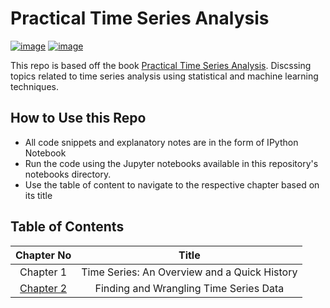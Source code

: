 # Practical Time Series Analysis

[![image](https://img.shields.io/pypi/pyversions/notebook?style=flat-square)](https://python.org/pypi/pipenv)
[![image](https://img.shields.io/pypi/l/pipenv.svg?style=flat-square)](https://python.org/pypi/pipenv)

This repo is based off the book [Practical Time Series Analysis](https://www.oreilly.com/library/view/practical-time-series/9781492041641/). Discssing topics related to time series analysis using statistical and machine learning techniques.

## How to Use this Repo
- All code snippets and explanatory notes are in the form of IPython Notebook
- Run the code using the Jupyter notebooks available in this repository's notebooks directory.
- Use the table of content to navigate to the respective chapter based on its title

## Table of Contents

| Chapter No | Title |
| :-: | :-: |
| Chapter 1 | Time Series: An Overview and a Quick History |
| [Chapter 2](notebooks/README.md#chapter-2) | Finding and Wrangling Time Series Data |
